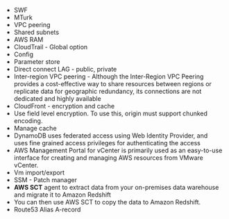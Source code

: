 - SWF
- MTurk
- VPC peering
- Shared subnets
- AWS RAM
- CloudTrail - Global option
- Config
- Parameter store
- Direct connect LAG - public, private
- Inter-region VPC peering - Although the Inter-Region VPC Peering provides a cost-effective way to share resources between regions or replicate data for geographic redundancy, its connections are not dedicated and highly available
- CloudFront - encryption and cache 
- Use field level encryption. To use this, origin must support chunked encoding.
- Manage cache
- DynamoDB uses federated access using Web Identity Provider, and uses fine grained access privileges for authenticating the access
- AWS Management Portal for vCenter is primarily used as an easy-to-use interface for creating and managing AWS resources from VMware vCenter.
- Vm import/export
- SSM - Patch manager
- **AWS SCT** agent to extract data from your on-premises data warehouse and migrate it to Amazon Redshift
- You can then use AWS SCT to copy the data to Amazon Redshift.
- Route53 Alias A-record